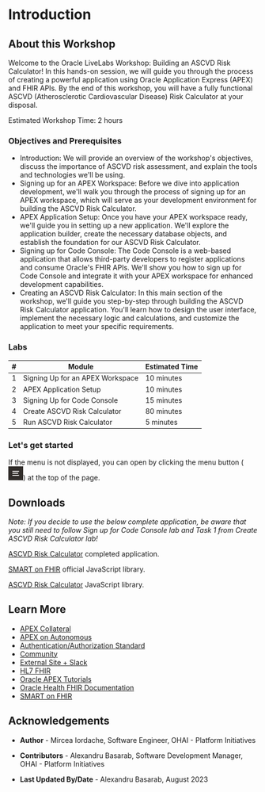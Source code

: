 # Introduction

## About this Workshop

Welcome to the Oracle LiveLabs Workshop: Building an ASCVD Risk Calculator! In this hands-on session, we will guide you through the process of creating a powerful application using Oracle Application Express (APEX) and FHIR APIs. By the end of this workshop, you will have a fully functional ASCVD (Atherosclerotic Cardiovascular Disease) Risk Calculator at your disposal.

Estimated Workshop Time: 2 hours

### Objectives and Prerequisites

* Introduction: We will provide an overview of the workshop's objectives, discuss the importance of ASCVD risk assessment, and explain the tools and technologies we'll be using.
* Signing up for an APEX Workspace: Before we dive into application development, we'll walk you through the process of signing up for an APEX workspace, which will serve as your development environment for building the ASCVD Risk Calculator.
* APEX Application Setup: Once you have your APEX workspace ready, we'll guide you in setting up a new application. We'll explore the application builder, create the necessary database objects, and establish the foundation for our ASCVD Risk Calculator.
* Signing up for Code Console: The Code Console is a web-based application that allows third-party developers to register applications and consume Oracle's FHIR APIs. We'll show you how to sign up for Code Console and integrate it with your APEX workspace for enhanced development capabilities.
* Creating an ASCVD Risk Calculator: In this main section of the workshop, we'll guide you step-by-step through building the ASCVD Risk Calculator application. You'll learn how to design the user interface, implement the necessary logic and calculations, and customize the application to meet your specific requirements.

### Labs

| # | Module                            | Estimated Time |
|---|-----------------------------------|----------------|
| 1 | Signing Up for an APEX Workspace  | 10 minutes     |
| 2 | APEX Application Setup            | 10 minutes     |
| 3 | Signing Up for Code Console       | 15 minutes     |
| 4 | Create ASCVD Risk Calculator      | 80 minutes     |
| 5 | Run ASCVD Risk Calculator         | 5  minutes     |

### Let's get started

If the menu is not displayed, you can open by clicking the menu button (![burger-menu](images/livelabs-burger.png)) at the top of the page.

## Downloads

*Note: If you decide to use the below complete application, be aware that you still need to follow Sign up for Code Console lab and Task 1 from Create ASCVD Risk Calculator lab!*

[ASCVD Risk Calculator](files/ascvd-risk.sql) completed application.

<a href="files/fhir-client.min.js" download>SMART on FHIR</a> official JavaScript library.

<a href="files/ascvd-risk.min.js" download>ASCVD Risk Calculator</a> JavaScript library.

## Learn More

* [APEX Collateral](https://apex.oracle.com/)
* [APEX on Autonomous](https://apex.oracle.com/autonomous)
* [Authentication/Authorization Standard](https://fhir.cerner.com/authorization/)
* [Community](https://apex.oracle.com/community)
* [External Site + Slack](http://apex.world/)
* [HL7 FHIR](https://www.hl7.org/fhir/)
* [Oracle APEX Tutorials](https://apex.oracle.com/en/learn/tutorials)
* [Oracle Health FHIR Documentation](https://fhir.cerner.com/)
* [SMART on FHIR](https://docs.smarthealthit.org/)

## Acknowledgements

* **Author** - Mircea Iordache, Software Engineer, OHAI - Platform Initiatives

* **Contributors** - Alexandru Basarab, Software Development Manager, OHAI - Platform Initiatives

* **Last Updated By/Date** - Alexandru Basarab, August 2023
